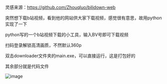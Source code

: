 灵感来源：https://github.com/Zhouqluo/bilidown-web

突然想下载b站视频，看到他的网站供大家下载视频，感觉很有意思，故用python实现了一下

python写的一个b站视频下载的小工具，输入BV号即可下载视频

扫码登录解锁高清画质，不然默认360p

双击downloader文件夹的main.exe，可以直接运行，这是打包好的

其余部分就是代码文件

![image](https://github.com/user-attachments/assets/65684460-e123-470d-9e1e-e7fc0b7ea240)
